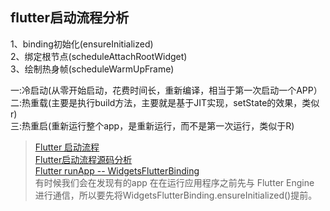 ##  flutter启动流程分析

1、binding初始化(ensureInitialized)  <br/>
2、绑定根节点(scheduleAttachRootWidget)   <br/>
3、绘制热身帧(scheduleWarmUpFrame)   <br/>

一:冷启动(从零开始启动，花费时间长，重新编译，相当于第一次启动一个APP） <br/>
二:热重载(主要是执行build方法，主要就是基于JIT实现，setState的效果，类似r)  <br/>
三:热重启(重新运行整个app，是重新运行，而不是第一次运行，类似于R)  <br/>

> [Flutter 启动流程]( https://www.jianshu.com/p/8b782b8da96e ) <br/>
> [ Flutter启动流程源码分析 ](https://www.jianshu.com/p/21f8d239a375) <br/>
> [ Flutter runApp -- WidgetsFlutterBinding ]( https://juejin.cn/post/7031196891358429220 )    <br/>
有时候我们会在发现有的app 在在运行应用程序之前先与 Flutter Engine 进行通信，所以要先将WidgetsFlutterBinding.ensureInitialized()提前。<br/>




